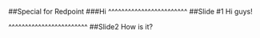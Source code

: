 ##Special for Redpoint
###Hi
^^^^^^^^^^^^^^^^^^^^^^^^
##Slide #1
Hi guys!

^^^^^^^^^^^^^^^^^^^^^^^^
##Slide2
How is it?